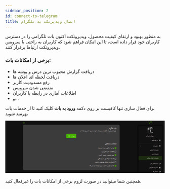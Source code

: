 ```yaml
---
sidebar_position: 2
id: connect-to-telegram
title: اتصال ویدپرتکت به تلگرام
---
```


به منظور بهبود و ارتقای کیفیت محصول، ویدپروتکت اکنون بات تلگرامی را در دسترس کاربران خود قرار داده است، تا این امکان
فراهم شود که کاربران به راحتی با سرویس ویدپروتکت ارتباط برقرار کنند.

### برخی از امکانات بات:

* دریافت گزارش محبوب ترین درس و پوشه ها
* دریافت لحظه ای اعلان ها
* رفع مسدودیت کاربر
* منقضی شدن سرویس
* اطلاعات آماری در رابطه با کاربران
* و...

برای فعال سازی تنها کافیست بر روی دکمه **ورود به بات** کلیک کنید تا از خدمات بات بهرمند شوید

![Image](./img/03.png)

همچنین شما میتوانید در صورت لزوم برخی از امکانات بات را غیرفعال کنید.
